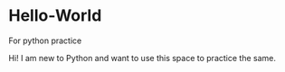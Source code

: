 # Hello-World
For python practice


Hi! I am new to Python and want to use this space to practice the same.
